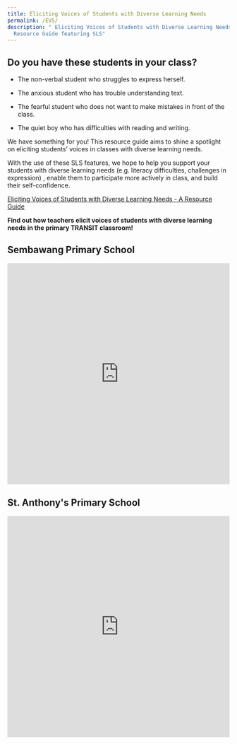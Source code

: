 ```yaml
---
title: Eliciting Voices of Students with Diverse Learning Needs
permalink: /EVS/
description: " Eliciting Voices of Students with Diverse Learning Needs - A
  Resource Guide featuring SLS"
---
```

## Do you have these students in your class?

*   The non-verbal student who struggles to express herself.
    
*   The anxious student who has trouble understanding text. 
    
*   The fearful student who does not want to make mistakes in front of the class. 
    
*   The quiet boy who has difficulties with reading and writing. 

We have something for you! This resource guide aims to shine a spotlight on eliciting students’ voices in classes with diverse learning needs. 

With the use of these SLS features, we hope to help you support your students with diverse learning needs (e.g. literacy difficulties, challenges in expression) , enable them to participate more actively in class, and build their self-confidence.

[Eliciting Voices of Students with Diverse Learning Needs - A Resource Guide](/files/Eliciting%20Voices%20of%20Students%20with%20Diverse%20Learning%20Needs%20-%20A%20Resource%20Guide.pdf)

**Find out how teachers elicit voices of students with diverse learning needs in the primary TRANSIT classroom!**

## Sembawang Primary School
<iframe width="100%" height="500" src="https://www.youtube.com/embed/rK1Bn_mAkfY" title="YouTube video player" frameborder="0" allow="accelerometer; autoplay; clipboard-write; encrypted-media; gyroscope; picture-in-picture" allowfullscreen></iframe>

## St. Anthony's Primary School
<iframe width="100%" height="500" src="https://www.youtube.com/embed/dDyf9ekgT-E" title="YouTube video player" frameborder="0" allow="accelerometer; autoplay; clipboard-write; encrypted-media; gyroscope; picture-in-picture" allowfullscreen></iframe>